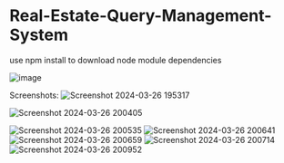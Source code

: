 # Real-Estate-Query-Management-System
use npm install to download node module dependencies

![image](https://github.com/Zer0notf0und/Real-Estate-Query-Mangement-System/assets/163713433/18d89ca4-4d47-4d7a-91ea-7003acb989ce)

Screenshots:
![Screenshot 2024-03-26 195317](https://github.com/Zer0notf0und/Real-Estate-Query-Mangement-System/assets/163713433/a61a298f-5f70-43e5-b1fa-1ff485c67ab1)

![Screenshot 2024-03-26 200405](https://github.com/Zer0notf0und/Real-Estate-Query-Mangement-System/assets/163713433/7b7bcef2-d92c-45c5-b8ae-1cb3aed9ec2b)

![Screenshot 2024-03-26 200535](https://github.com/Zer0notf0und/Real-Estate-Query-Mangement-System/assets/163713433/5f768605-7071-4e5e-98b6-eb82b86f24d1)
![Screenshot 2024-03-26 200641](https://github.com/Zer0notf0und/Real-Estate-Query-Mangement-System/assets/163713433/f8ad235e-a579-4449-96dd-2156918b7b0d)
![Screenshot 2024-03-26 200659](https://github.com/Zer0notf0und/Real-Estate-Query-Mangement-System/assets/163713433/e8388147-61c5-4d0b-8666-7c7a4fdb7e0c)
![Screenshot 2024-03-26 200714](https://github.com/Zer0notf0und/Real-Estate-Query-Mangement-System/assets/163713433/13aa6ad4-628b-4c90-a9db-a11c77454f59)
![Screenshot 2024-03-26 200952](https://github.com/Zer0notf0und/Real-Estate-Query-Mangement-System/assets/163713433/e0d12269-1168-449e-9b76-828ac8a0f39b)




